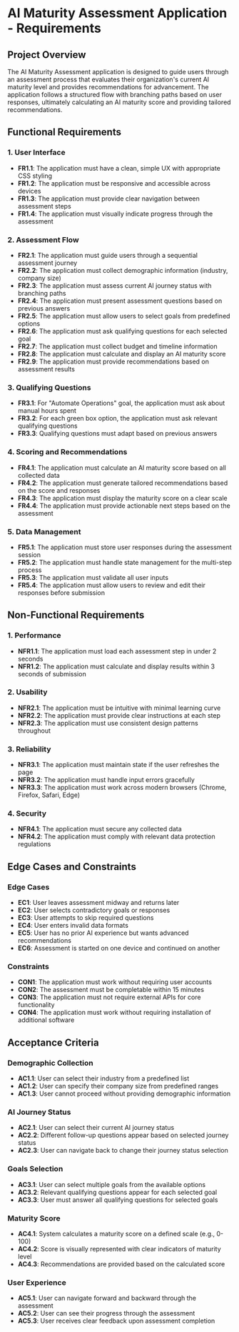 # AI Maturity Assessment Application - Requirements

## Project Overview

The AI Maturity Assessment application is designed to guide users through an assessment process that evaluates their organization's current AI maturity level and provides recommendations for advancement. The application follows a structured flow with branching paths based on user responses, ultimately calculating an AI maturity score and providing tailored recommendations.

## Functional Requirements

### 1. User Interface
- **FR1.1**: The application must have a clean, simple UX with appropriate CSS styling
- **FR1.2**: The application must be responsive and accessible across devices
- **FR1.3**: The application must provide clear navigation between assessment steps
- **FR1.4**: The application must visually indicate progress through the assessment

### 2. Assessment Flow
- **FR2.1**: The application must guide users through a sequential assessment journey
- **FR2.2**: The application must collect demographic information (industry, company size)
- **FR2.3**: The application must assess current AI journey status with branching paths
- **FR2.4**: The application must present assessment questions based on previous answers
- **FR2.5**: The application must allow users to select goals from predefined options
- **FR2.6**: The application must ask qualifying questions for each selected goal
- **FR2.7**: The application must collect budget and timeline information
- **FR2.8**: The application must calculate and display an AI maturity score
- **FR2.9**: The application must provide recommendations based on assessment results

### 3. Qualifying Questions
- **FR3.1**: For "Automate Operations" goal, the application must ask about manual hours spent
- **FR3.2**: For each green box option, the application must ask relevant qualifying questions
- **FR3.3**: Qualifying questions must adapt based on previous answers

### 4. Scoring and Recommendations
- **FR4.1**: The application must calculate an AI maturity score based on all collected data
- **FR4.2**: The application must generate tailored recommendations based on the score and responses
- **FR4.3**: The application must display the maturity score on a clear scale
- **FR4.4**: The application must provide actionable next steps based on the assessment

### 5. Data Management
- **FR5.1**: The application must store user responses during the assessment session
- **FR5.2**: The application must handle state management for the multi-step process
- **FR5.3**: The application must validate all user inputs
- **FR5.4**: The application must allow users to review and edit their responses before submission

## Non-Functional Requirements

### 1. Performance
- **NFR1.1**: The application must load each assessment step in under 2 seconds
- **NFR1.2**: The application must calculate and display results within 3 seconds of submission

### 2. Usability
- **NFR2.1**: The application must be intuitive with minimal learning curve
- **NFR2.2**: The application must provide clear instructions at each step
- **NFR2.3**: The application must use consistent design patterns throughout

### 3. Reliability
- **NFR3.1**: The application must maintain state if the user refreshes the page
- **NFR3.2**: The application must handle input errors gracefully
- **NFR3.3**: The application must work across modern browsers (Chrome, Firefox, Safari, Edge)

### 4. Security
- **NFR4.1**: The application must secure any collected data
- **NFR4.2**: The application must comply with relevant data protection regulations

## Edge Cases and Constraints

### Edge Cases
- **EC1**: User leaves assessment midway and returns later
- **EC2**: User selects contradictory goals or responses
- **EC3**: User attempts to skip required questions
- **EC4**: User enters invalid data formats
- **EC5**: User has no prior AI experience but wants advanced recommendations
- **EC6**: Assessment is started on one device and continued on another

### Constraints
- **CON1**: The application must work without requiring user accounts
- **CON2**: The assessment must be completable within 15 minutes
- **CON3**: The application must not require external APIs for core functionality
- **CON4**: The application must work without requiring installation of additional software

## Acceptance Criteria

### Demographic Collection
- **AC1.1**: User can select their industry from a predefined list
- **AC1.2**: User can specify their company size from predefined ranges
- **AC1.3**: User cannot proceed without providing demographic information

### AI Journey Status
- **AC2.1**: User can select their current AI journey status
- **AC2.2**: Different follow-up questions appear based on selected journey status
- **AC2.3**: User can navigate back to change their journey status selection

### Goals Selection
- **AC3.1**: User can select multiple goals from the available options
- **AC3.2**: Relevant qualifying questions appear for each selected goal
- **AC3.3**: User must answer all qualifying questions for selected goals

### Maturity Score
- **AC4.1**: System calculates a maturity score on a defined scale (e.g., 0-100)
- **AC4.2**: Score is visually represented with clear indicators of maturity level
- **AC4.3**: Recommendations are provided based on the calculated score

### User Experience
- **AC5.1**: User can navigate forward and backward through the assessment
- **AC5.2**: User can see their progress through the assessment
- **AC5.3**: User receives clear feedback upon assessment completion